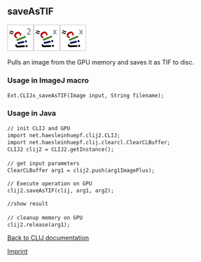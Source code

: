 ## saveAsTIF
![Image](images/mini_clij2_logo.png)![Image](images/mini_clijx_logo.png)![Image](images/mini_clijx_logo.png)

Pulls an image from the GPU memory and saves it as TIF to disc.

### Usage in ImageJ macro
```
Ext.CLIJx_saveAsTIF(Image input, String filename);
```


### Usage in Java
```
// init CLIJ and GPU
import net.haesleinhuepf.clij2.CLIJ;
import net.haesleinhuepf.clij.clearcl.ClearCLBuffer;
CLIJ2 clij2 = CLIJ2.getInstance();

// get input parameters
ClearCLBuffer arg1 = clij2.push(arg1ImagePlus);
```

```
// Execute operation on GPU
clij2.saveAsTIF(clij, arg1, arg2);
```

```
//show result

// cleanup memory on GPU
clij2.release(arg1);
```


[Back to CLIJ documentation](https://clij.github.io/)

[Imprint](https://clij.github.io/imprint)
